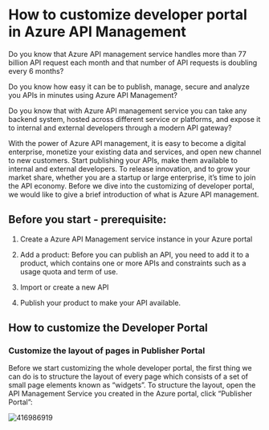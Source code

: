 # How to customize developer portal in Azure API Management 
Do you know that Azure API management service handles more than 77 billion API request each month and that number of API requests is doubling every 6 months?

Do you know how easy it can be to publish, manage, secure and analyze you APIs in minutes using Azure API Management?

Do you know that with Azure API management service you can take any backend system, hosted across different service or platforms, and expose it to internal and external developers through a modern API gateway?

With the power of Azure API management, it is easy to become a digital enterprise, monetize your existing data and services, and open new channel to new customers. Start publishing your APIs, make them available to internal and external developers. To release innovation, and to grow your market share, whether you are a startup or large enterprise, it’s time to join the API economy. Before we dive into the customizing of developer portal, we would like to give a brief introduction of what is Azure API management. 

## Before you start  - prerequisite:
1.	Create a Azure API Management service instance in your Azure portal

2.	Add a product: Before you can publish an API, you need to add it to a product, which contains one or more APIs and constraints such as a usage quota and term of use. 

3.	Import or create a new API

4.	Publish your product to make your API available.

## How to customize the Developer Portal
### Customize the layout of pages in Publisher Portal
Before we start customizing the whole developer portal, the first thing we can do is to structure the layout of every page which consists of a set of small page elements known as “widgets”. To structure the layout, open the API Management Service you created in the Azure portal, click “Publisher Portal”:

![416986919](https://iconfinastra.blob.core.windows.net/icons/accounts-payable.png)
